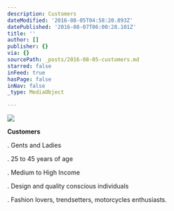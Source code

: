```yaml
---
description: Customers
dateModified: '2016-08-05T04:58:20.893Z'
datePublished: '2016-08-07T06:00:28.101Z'
title: ''
author: []
publisher: {}
via: {}
sourcePath: _posts/2016-08-05-customers.md
starred: false
inFeed: true
hasPage: false
inNav: false
_type: MediaObject

---
```

![](https://the-grid-user-content.s3-us-west-2.amazonaws.com/1c703e8e-0bc2-4fb2-a2da-51b1698a3379.png)

**Customers**

. Gents and Ladies

. 25 to 45 years of age

. Medium to High Income

. Design and quality conscious individuals

. Fashion lovers, trendsetters, motorcycles enthusiasts.